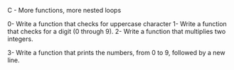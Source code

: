 C - More functions, more nested loops

0- Write a function that checks for uppercase character
1- Write a function that checks for a digit (0 through 9).
2- Write a function that multiplies two integers.


3- Write a function that prints the numbers, from 0 to 9, followed by a new line.

